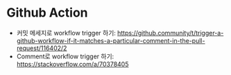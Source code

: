 # Github Action

* 커밋 메세지로 workflow trigger 하기: https://github.community/t/trigger-a-github-workflow-if-it-matches-a-particular-comment-in-the-pull-request/116402/2
* Comment로 workflow trigger 하기: https://stackoverflow.com/a/70378405
